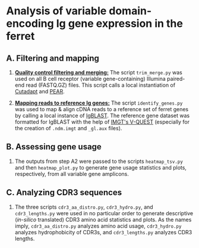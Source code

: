 # Analysis of variable domain-encoding Ig gene expression in the ferret

## A. Filtering and mapping
1. <ins>**Quality control filtering and merging:**</ins> The script `trim_merge.py` was used on all B cell receptor (variable gene-containing) Illumina paired-end read (FASTQ.GZ) files. This script calls a local instantiation of [Cutadapt](https://cutadapt.readthedocs.io/en/stable/) and [PEAR](https://github.com/tseemann/PEAR).
  
2. <ins>**Mapping reads to reference Ig genes:**</ins> The script `identify_genes.py` was used to map & align cDNA reads to a reference set of ferret genes by calling a local instance of [IgBLAST](https://ncbi.github.io/igblast/cook/How-to-set-up.html). The reference gene dataset was formatted for IgBLAST with the help of [IMGT's V-QUEST](https://www.imgt.org/IMGT_vquest/input) (especially for the creation of `.ndm.imgt` and `_gl.aux` files).

## B. Assessing gene usage
1. The outputs from step A2 were passed to the scripts `heatmap_tsv.py` and then `heatmap_plot.py` to generate gene usage statistics and plots, respectively, from all variable gene amplicons.

## C. Analyzing CDR3 sequences
1. The three scripts `cdr3_aa_distro.py`, `cdr3_hydro.py`, and `cdr3_lengths.py` were used in no particular order to generate descriptive (*in-silico* translated) CDR3 amino acid statistics and plots. As the names imply, `cdr3_aa_distro.py` analyzes amino acid usage, `cdr3_hydro.py` analyzes hydrophobicity of CDR3s, and `cdr3_lengths.py` analyzes CDR3 lengths.
